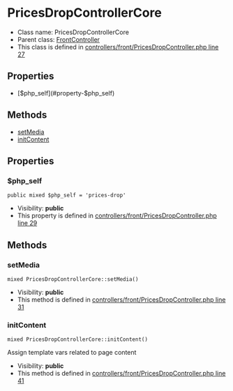 PricesDropControllerCore
===============






* Class name: PricesDropControllerCore
* Parent class: [FrontController](FrontControllerCore)
* This class is defined in [controllers/front/PricesDropController.php line 27](https://github.com/PrestaShop/PrestaShop/blob/1.6.1.1/controllers/front/PricesDropController.php#L27)





Properties
----------

* [$php_self](#property-$php_self)

Methods
-------
* [setMedia](#method-setMedia)
* [initContent](#method-initContent)




Properties
----------


### <a name="property-$php_self"></a>$php_self

    public mixed $php_self = 'prices-drop'





* Visibility: **public**
* This property is defined in [controllers/front/PricesDropController.php line 29](https://github.com/PrestaShop/PrestaShop/blob/1.6.1.1/controllers/front/PricesDropController.php#L29)


Methods
-------


### <a name="method-setMedia"></a>setMedia

    mixed PricesDropControllerCore::setMedia()





* Visibility: **public**
* This method is defined in [controllers/front/PricesDropController.php line 31](https://github.com/PrestaShop/PrestaShop/blob/1.6.1.1/controllers/front/PricesDropController.php#L31)




### <a name="method-initContent"></a>initContent

    mixed PricesDropControllerCore::initContent()

Assign template vars related to page content



* Visibility: **public**
* This method is defined in [controllers/front/PricesDropController.php line 41](https://github.com/PrestaShop/PrestaShop/blob/1.6.1.1/controllers/front/PricesDropController.php#L41)



